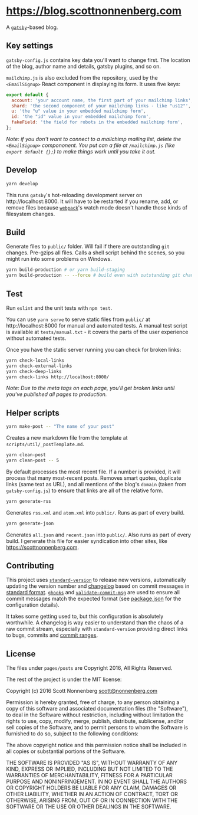 # https://blog.scottnonnenberg.com

A [`gatsby`](https://github.com/gatsbyjs/gatsby)-based blog.

## Key settings

`gatsby-config.js` contains key data you'll want to change first. The location of the blog, author name and details, gatsby plugins, and so on.

`mailchimp.js` is also excluded from the repository, used by the `<EmailSignup>` React component in displaying its form. It uses five keys:

```javascript
export default {
  account: 'your account name, the first part of your mailchimp links',
  shard: 'the second component of your mailchimp links - like "us12"',
  u: 'the "u" value in your embedded mailchimp form',
  id: 'the "id" value in your embedded mailchimp form',
  fakeField: 'the field for robots in the embedded mailchimp form',
};
```

_Note: if you don't want to connect to a mailchimp mailing list, delete the `<EmailSignup>` compononent. You put can a file at `/mailchimp.js` (like `export default {};`) to make things work until you take it out._

## Develop

```bash
yarn develop
```

This runs `gatsby`'s hot-reloading development server on http://localhost:8000. It will have to be restarted if you rename, add, or remove files because [`webpack`](https://webpack.github.io/)'s watch mode doesn't handle those kinds of filesystem changes.

## Build

Generate files to `public/` folder. Will fail if there are outstanding `git` changes. Pre-gzips all files. Calls a shell script behind the scenes, so you might run into some problems on Windows.

```bash
yarn build-production # or yarn build-staging
yarn build-production -- --force # build even with outstanding git changes
```

## Test

Run `eslint` and the unit tests with `npm test`.

You can use `yarn serve` to serve static files from `public/` at http://localhost:8000 for manual and automated tests. A manual test script is available at `tests/manual.txt` - it covers the parts of the user experience without automated tests.

Once you have the static server running you can check for broken links:

```bash
yarn check-local-links
yarn check-external-links
yarn check-deep-links
yarn check-links http://localhost:8000/
```

_Note: Due to the meta tags on each page, you'll get broken links until you've published all pages to production._

## Helper scripts

```bash
yarn make-post -- "The name of your post"
```

Creates a new markdown file from the template at `scripts/util/_postTemplate.md`.

```bash
yarn clean-post
yarn clean-post -- 5
```

By default processes the most recent file. If a number is provided, it will process that many most-recent posts. Removes smart quotes, duplicate links (same text as URL), and all mentions of the blog's `domain` (taken from `gatsby-config.js`) to ensure that links are all of the relative form.

```bash
yarn generate-rss
```

Generates `rss.xml` and `atom.xml` into `public/`. Runs as part of every build.

```bash
yarn generate-json
```

Generates `all.json` and `recent.json` into `public/`. Also runs as part of every build. I generate this file for easier syndication into other sites, like https://scottnonnenberg.com.

## Contributing

This project uses [`standard-version`](https://github.com/conventional-changelog/standard-version) to release new versions, automatically updating the version number and [changelog](https://github.com/scottnonnenberg/blog/blob/master/CHANGELOG.md) based on commit messages in [standard format](https://github.com/bcoe/conventional-changelog-standard/blob/master/convention.md). [`ghooks`](https://github.com/gtramontina/ghooks) and [`validate-commit-msg`](https://github.com/kentcdodds/validate-commit-msg) are used to ensure all commit messages match the expected format (see [package.json](https://github.com/scottnonnenberg/blog/blob/master/package.json) for the configuration details).

It takes some getting used to, but this configuration is absolutely worthwhile. A changelog is way easier to understand than the chaos of a raw commit stream, especially with `standard-version` providing direct links to bugs, commits and [commit ranges](https://github.com/scottnonnenberg/blog/compare/v0.5.0...v0.6.0).

## License

The files under `pages/posts` are Copyright 2016, All Rights Reserved.

The rest of the project is under the MIT license:

Copyright (c) 2016 Scott Nonnenberg <scott@nonnenberg.com>

Permission is hereby granted, free of charge, to any person obtaining a copy of this software and
associated documentation files (the "Software"), to deal in the Software without restriction,
including without limitation the rights to use, copy, modify, merge, publish, distribute,
sublicense, and/or sell copies of the Software, and to permit persons to whom the Software is
furnished to do so, subject to the following conditions:

The above copyright notice and this permission notice shall be included in all copies or
substantial portions of the Software.

THE SOFTWARE IS PROVIDED "AS IS", WITHOUT WARRANTY OF ANY KIND, EXPRESS OR IMPLIED, INCLUDING BUT
NOT LIMITED TO THE WARRANTIES OF MERCHANTABILITY, FITNESS FOR A PARTICULAR PURPOSE AND
NONINFRINGEMENT. IN NO EVENT SHALL THE AUTHORS OR COPYRIGHT HOLDERS BE LIABLE FOR ANY CLAIM,
DAMAGES OR OTHER LIABILITY, WHETHER IN AN ACTION OF CONTRACT, TORT OR OTHERWISE, ARISING FROM, OUT
OF OR IN CONNECTION WITH THE SOFTWARE OR THE USE OR OTHER DEALINGS IN THE SOFTWARE.
